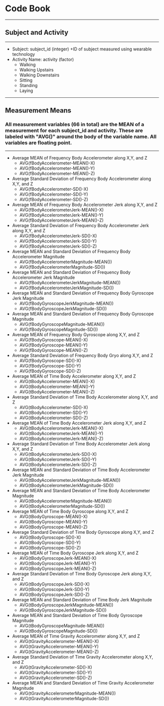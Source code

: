 # Code Book
***
## Subject and Activity
***
* Subject: subject_id (integer)
	+ID of subject measured using wearable technology
* Activity Name: activity (factor)
	+ Walking
	+ Walking Upstairs
	+ Walking Downstairs
	+ Sitting
	+ Standing
	+ Laying

***
## Measurement Means
### All measurement variables (66 in total) are the MEAN of a measurement for each subject_id and activity. These are labeled with "AVG()" around the body of the variable name. All variables are floating point. 
***
* Average MEAN of Frequency Body Accelerometer along X,Y, and Z
	+ AVG(fBodyAccelerometer-MEAN()-X)
	+ AVG(fBodyAccelerometer-MEAN()-Y)
	+ AVG(fBodyAccelerometer-MEAN()-Z)
* Average Standard Deviation of Frequency Body Accelerometer along X,Y, and Z
	+ AVG(fBodyAccelerometer-SD()-X)
	+ AVG(fBodyAccelerometer-SD()-Y)
	+ AVG(fBodyAccelerometer-SD()-Z)
* Average MEAN of Frequency Body Accelerometer Jerk along X,Y, and Z
	+ AVG(fBodyAccelerometerJerk-MEAN()-X)
	+ AVG(fBodyAccelerometerJerk-MEAN()-Y)
	+ AVG(fBodyAccelerometerJerk-MEAN()-Z)
* Average Standard Deviation of Frequency Body Accelerometer Jerk along X,Y, and Z
	+ AVG(fBodyAccelerometerJerk-SD()-X)
	+ AVG(fBodyAccelerometerJerk-SD()-Y)
	+ AVG(fBodyAccelerometerJerk-SD()-Z)
* Average MEAN and Standard Deviation of Frequency Body Accelerometer Magnitude
	+ AVG(fBodyAccelerometerMagnitude-MEAN())
	+ AVG(fBodyAccelerometerMagnitude-SD())
* Average MEAN and Standard Deviation of Frequency Body Accelerometer Jerk Magnitude
	+ AVG(fBodyAccelerometerJerkMagnitude-MEAN())
	+ AVG(fBodyAccelerometerJerkMagnitude-SD())
* Average MEAN and Standard Deviation of Frequency Body Gyroscope Jerk Magnitude
	+ AVG(fBodyGyroscopeJerkMagnitude-MEAN())
	+ AVG(fBodyGyroscopeJerkMagnitude-SD())
* Average MEAN and Standard Deviation of Frequency Body Gyroscope Magnitude
	+ AVG(fBodyGyroscopeMagnitude-MEAN())
	+ AVG(fBodyGyroscopeMagnitude-SD())
* Average MEAN of Frequency Body Gyroscope along X,Y, and Z 
	+ AVG(fBodyGyroscope-MEAN()-X)
	+ AVG(fBodyGyroscope-MEAN()-Y)
	+ AVG(fBodyGyroscope-MEAN()-Z)
* Average Standard Deviation of Frequency Body Gryo along X,Y, and Z
	+ AVG(fBodyGyroscope-SD()-X)
	+ AVG(fBodyGyroscope-SD()-Y)
	+ AVG(fBodyGyroscope-SD()-Z)
* Average MEAN of Time Body Accelerometer along X,Y, and Z
	+ AVG(tBodyAccelerometer-MEAN()-X)
	+ AVG(tBodyAccelerometer-MEAN()-Y)
	+ AVG(tBodyAccelerometer-MEAN()-Z)
* Average Standard Deviation of Time Body Accelerometer along X,Y, and Z
	+ AVG(tBodyAccelerometer-SD()-X)
	+ AVG(tBodyAccelerometer-SD()-Y)
	+ AVG(tBodyAccelerometer-SD()-Z)
* Average MEAN of Time Body Accelerometer Jerk along X,Y, and Z
	+ AVG(tBodyAccelerometerJerk-MEAN()-X)
	+ AVG(tBodyAccelerometerJerk-MEAN()-Y)
	+ AVG(tBodyAccelerometerJerk-MEAN()-Z)
* Average Standard Deviation of Time Body Accelerometer Jerk along X,Y, and Z
	+ AVG(tBodyAccelerometerJerk-SD()-X)
	+ AVG(tBodyAccelerometerJerk-SD()-Y)
	+ AVG(tBodyAccelerometerJerk-SD()-Z)
* Average MEAN and Standard Deviation of Time Body Accelerometer Jerk Magnitude
	+ AVG(tBodyAccelerometerJerkMagnitude-MEAN())
	+ AVG(tBodyAccelerometerJerkMagnitude-SD())
* Average MEAN and Standard Deviation of Time Body Accelerometer Magnitude
	+ AVG(tBodyAccelerometerMagnitude-MEAN())
	+ AVG(tBodyAccelerometerMagnitude-SD())
* Average MEAN of Time Body Gyroscope along X,Y, and Z 
	+ AVG(tBodyGyroscope-MEAN()-X)
	+ AVG(tBodyGyroscope-MEAN()-Y)
	+ AVG(tBodyGyroscope-MEAN()-Z)
* Average Standard Deviation of Time Body Gyroscope along X,Y, and Z
	+ AVG(tBodyGyroscope-SD()-X)
	+ AVG(tBodyGyroscope-SD()-Y)
	+ AVG(tBodyGyroscope-SD()-Z)
* Average MEAN of Time Body Gyroscope Jerk along X,Y, and Z
	+ AVG(tBodyGyroscopeJerk-MEAN()-X)
	+ AVG(tBodyGyroscopeJerk-MEAN()-Y)
	+ AVG(tBodyGyroscopeJerk-MEAN()-Z)
* Average Standard Deviation of Time Body Gyroscope Jerk along X,Y, and Z 
	+ AVG(tBodyGyroscopeJerk-SD()-X)
	+ AVG(tBodyGyroscopeJerk-SD()-Y)
	+ AVG(tBodyGyroscopeJerk-SD()-Z)
* Average MEAN and Standard Deviation of Time Body Jerk Magnitude
	+ AVG(tBodyGyroscopeJerkMagnitude-MEAN())
	+ AVG(tBodyGyroscopeJerkMagnitude-SD())
* Average MEAN and Standard Deviation of Time Body Gyroscope Magnitude
	+ AVG(tBodyGyroscopeMagnitude-MEAN())
    + AVG(tBodyGyroscopeMagnitude-SD())
* Average MEAN of Time Gravity Accelerometer along X,Y, and Z
	+ AVG(tGravityAccelerometer-MEAN()-X)
	+ AVG(tGravityAccelerometer-MEAN()-Y)
	+ AVG(tGravityAccelerometer-MEAN()-Z)
* Average Standard Deviation of Time Gravity Accelerometer along X,Y, and Z
	+ AVG(tGravityAccelerometer-SD()-X)
	+ AVG(tGravityAccelerometer-SD()-Y)
	+ AVG(tGravityAccelerometer-SD()-Z)
* Average MEAN and Standard Deviation of Time Gravity Accelerometer Magnitude 
	+ AVG(tGravityAccelerometerMagnitude-MEAN())
	+ AVG(tGravityAccelerometerMagnitude-SD())